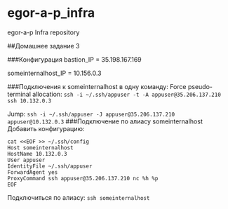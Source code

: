 # egor-a-p_infra
egor-a-p Infra repository

##Домашнее задание 3

###Конфигурация
bastion_IP = 35.198.167.169

someinternalhost_IP = 10.156.0.3 

###Подключения к someinternalhost в одну команду:
Force pseudo-terminal allocation:  ```ssh -i ~/.ssh/appuser -t -A appuser@35.206.137.210 ssh 10.132.0.3```

Jump:  ```ssh -i ~/.ssh/appuser -J appuser@35.206.137.210 appuser@10.132.0.3```
###Подключение по алиасу someinternalhost
Добавить конфигурацию:
```
cat <<EOF >> ~/.ssh/config 
Host someinternalhost
HostName 10.132.0.3
User appuser
IdentityFile ~/.ssh/appuser
ForwardAgent yes
ProxyCommand ssh appuser@35.206.137.210 nc %h %p
EOF
```
Подключиться по алиасу: ```ssh someinternalhost```


